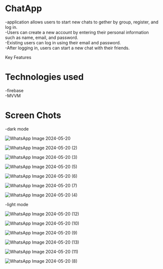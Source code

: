 <h1>ChatApp</h1>
-application allows users to start new chats to gether by group, register, and log in.<br/>
-Users can create a new account by entering their personal information such as name, email, and password.<br/>
-Existing users can log in using their email and password.<br/>
-After logging in, users can start a new chat with their friends.

Key Features

<h1>Technologies used</h1>

-firebase<br/>
-MVVM<br/>

<h1>Screen Chots</h1>
-dark mode

![WhatsApp Image 2024-05-20](https://github.com/NadaMansour20/ChatApp/assets/125664031/5136247c-39cf-471c-8a1e-e85db554fbb7)

![WhatsApp Image 2024-05-20 (2)](https://github.com/NadaMansour20/ChatApp/assets/125664031/552576c5-8194-4e3a-ab02-3f7314f7dfc9)

![WhatsApp Image 2024-05-20 (3)](https://github.com/NadaMansour20/ChatApp/assets/125664031/878d913b-6cdd-4104-bde9-539107bd04e3)

![WhatsApp Image 2024-05-20 (5)](https://github.com/NadaMansour20/ChatApp/assets/125664031/4fd604a4-49c8-4c90-a401-267577140b3c)

![WhatsApp Image 2024-05-20 (6)](https://github.com/NadaMansour20/ChatApp/assets/125664031/ca490c9a-f137-43fb-9ae5-6c6551be201f)

![WhatsApp Image 2024-05-20 (7)](https://github.com/NadaMansour20/ChatApp/assets/125664031/cc6f33b9-39ce-41d6-a55c-f951b6e4d5a3)

![WhatsApp Image 2024-05-20 (4)](https://github.com/NadaMansour20/ChatApp/assets/125664031/208beb7e-54e4-4e76-99a4-5bd462852a38)

-light mode

![WhatsApp Image 2024-05-20 (12)](https://github.com/NadaMansour20/ChatApp/assets/125664031/a244038b-5426-41e0-880a-f4d76db25dfe)

![WhatsApp Image 2024-05-20 (10)](https://github.com/NadaMansour20/ChatApp/assets/125664031/8a9f80db-9287-444a-9524-9e95db35e2ca)

![WhatsApp Image 2024-05-20 (9)](https://github.com/NadaMansour20/ChatApp/assets/125664031/ce198112-986d-4dbb-ab26-c948d53c699e)

![WhatsApp Image 2024-05-20 (13)](https://github.com/NadaMansour20/ChatApp/assets/125664031/da3e8c0e-e21e-491c-957e-0e270f924ac6)

![WhatsApp Image 2024-05-20 (11)](https://github.com/NadaMansour20/ChatApp/assets/125664031/89da332a-7808-45dd-995f-d6a152601525)

![WhatsApp Image 2024-05-20 (8)](https://github.com/NadaMansour20/ChatApp/assets/125664031/13d6e27c-2d3a-455e-a431-70134dba9447)
